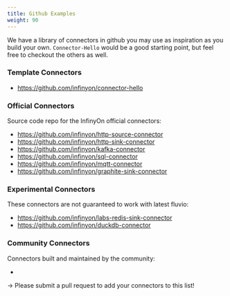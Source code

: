 ```yaml
---
title: Github Examples
weight: 90
---
```


We have a library of connectors in github you may use as inspiration as you build your own. `Connector-Hello` would be a good starting point, but feel free to checkout the others as well.

### Template Connectors

* https://github.com/infinyon/connector-hello

### Official Connectors

Source code repo for the InfinyOn official connectors:

* https://github.com/infinyon/http-source-connector
* https://github.com/infinyon/http-sink-connector
* https://github.com/infinyon/kafka-connector
* https://github.com/infinyon/sql-connector
* https://github.com/infinyon/mqtt-connector
* https://github.com/infinyon/graphite-sink-connector

### Experimental Connectors

These connectors are not guaranteed to work with latest fluvio:

* https://github.com/infinyon/labs-redis-sink-connector
* https://github.com/infinyon/duckdb-connector

### Community Connectors

Connectors built and maintained by the community:

* 

-> Please submit a pull request to add your connectors to this list!

